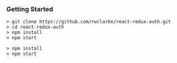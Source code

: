
### Getting Started

```
> git clone https://github.com/rwclarke/react-redux-auth.git
> cd react-redux-auth
> npm install
> npm start
```

```
> npm install
> npm start
```
